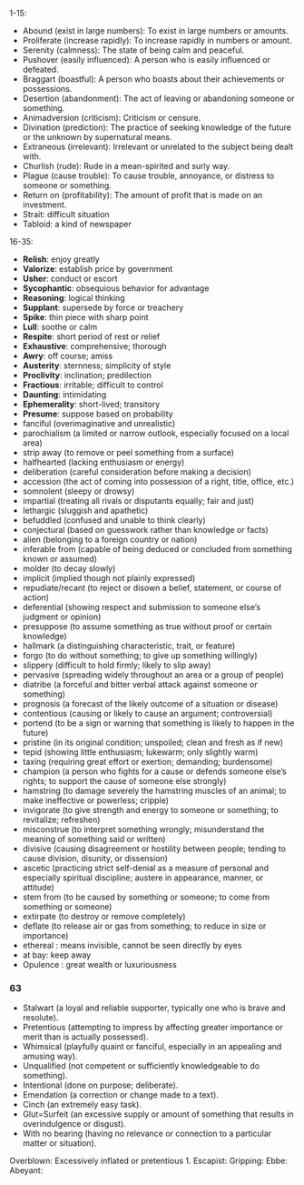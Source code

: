 1-15:  
-   Abound (exist in large numbers): To exist in large numbers or amounts.  
-   Proliferate (increase rapidly): To increase rapidly in numbers or amount.   
-   Serenity (calmness): The state of being calm and peaceful.  
-   Pushover (easily influenced): A person who is easily influenced or defeated.  
-   Braggart (boastful): A person who boasts about their achievements or possessions.  
-   Desertion (abandonment): The act of leaving or abandoning someone or something.  
-   Animadversion (criticism): Criticism or censure.  
-   Divination (prediction): The practice of seeking knowledge of the future or the unknown by supernatural means.  
-   Extraneous (irrelevant): Irrelevant or unrelated to the subject being dealt with.  
-   Churlish (rude): Rude in a mean-spirited and surly way.  
-   Plague (cause trouble): To cause trouble, annoyance, or distress to someone or something.  
-   Return on (profitability): The amount of profit that is made on an investment.  
-   Strait: difficult situation  
-   Tabloid: a kind of newspaper  


16-35:  
-   **Relish**: enjoy greatly
-   **Valorize**: establish price by government
-   **Usher**: conduct or escort
-   **Sycophantic**: obsequious behavior for advantage
-   **Reasoning**: logical thinking
-   **Supplant**: supersede by force or treachery
-   **Spike**: thin piece with sharp point
-   **Lull**: soothe or calm
-   **Respite**: short period of rest or relief
-   **Exhaustive**: comprehensive; thorough
-   **Awry**: off course; amiss
-   **Austerity**: sternness; simplicity of style
-   **Proclivity**: inclination; predilection
-   **Fractious**: irritable; difficult to control
-   **Daunting**: intimidating
-   **Ephemerality**: short-lived; transitory
-   **Presume**: suppose based on probability
-   fanciful (overimaginative and unrealistic)
-   parochialism (a limited or narrow outlook, especially focused on a local area)
-   strip away (to remove or peel something from a surface)
-   halfhearted (lacking enthusiasm or energy)
-   deliberation (careful consideration before making a decision)
-   accession (the act of coming into possession of a right, title, office, etc.)
-   somnolent (sleepy or drowsy)
-   impartial (treating all rivals or disputants equally; fair and just)
-   lethargic (sluggish and apathetic)
-   befuddled (confused and unable to think clearly)
-   conjectural (based on guesswork rather than knowledge or facts)
-   alien (belonging to a foreign country or nation)
-   inferable from (capable of being deduced or concluded from something known or assumed)
-   molder (to decay slowly)
-   implicit (implied though not plainly expressed)
-   repudiate/recant (to reject or disown a belief, statement, or course of action)
-   deferential (showing respect and submission to someone else’s judgment or opinion)
-   presuppose (to assume something as true without proof or certain knowledge)
-   hallmark (a distinguishing characteristic, trait, or feature)
-   forgo (to do without something; to give up something willingly)
-   slippery (difficult to hold firmly; likely to slip away)
-   pervasive (spreading widely throughout an area or a group of people)
-   diatribe (a forceful and bitter verbal attack against someone or something)
-   prognosis (a forecast of the likely outcome of a situation or disease)
-   contentious (causing or likely to cause an argument; controversial)
-   portend (to be a sign or warning that something is likely to happen in the future)
-   pristine (in its original condition; unspoiled; clean and fresh as if new)
-   tepid (showing little enthusiasm; lukewarm; only slightly warm)
-   taxing (requiring great effort or exertion; demanding; burdensome)
-   champion (a person who fights for a cause or defends someone else’s rights; to support the cause of someone else strongly)
-   hamstring (to damage severely the hamstring muscles of an animal; to make ineffective or powerless; cripple)
-   invigorate (to give strength and energy to someone or something; to revitalize; refreshen)
-   misconstrue (to interpret something wrongly; misunderstand the meaning of something said or written)
-   divisive (causing disagreement or hostility between people; tending to cause division, disunity, or dissension)
-   ascetic (practicing strict self-denial as a measure of personal and especially spiritual discipline; austere in appearance, manner, or attitude)
-   stem from (to be caused by something or someone; to come from something or someone)
-   extirpate (to destroy or remove completely)
-   deflate (to release air or gas from something; to reduce in size or importance)
-   ethereal : means invisible, cannot be seen directly by eyes 
-   at bay: keep away 
-   Opulence : great wealth or luxuriousness



### 63
-   Stalwart (a loyal and reliable supporter, typically one who is brave and resolute).
-   Pretentious (attempting to impress by affecting greater importance or merit than is actually possessed).
-   Whimsical (playfully quaint or fanciful, especially in an appealing and amusing way).
-   Unqualified (not competent or sufficiently knowledgeable to do something).
-   Intentional (done on purpose; deliberate).
-   Emendation (a correction or change made to a text).
-   Cinch (an extremely easy task).
-   Glut=Surfeit (an excessive supply or amount of something that results in overindulgence or disgust).
-   With no bearing (having no relevance or connection to a particular matter or situation).


Overblown: Excessively inflated or pretentious 1.
Escapist:
Gripping:
Ebbe:
Abeyant:
